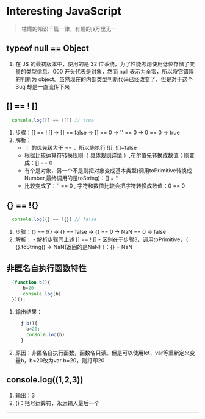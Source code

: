 # Interesting JavaScript
  > 枯燥的知识千篇一律，有趣的js万里无一

## typeof null == Object
  1. 在 JS 的最初版本中，使用的是 32 位系统，为了性能考虑使用低位存储了变量的类型信息，000 开头代表是对象，然而 null 表示为全零，所以将它错误的判断为 object。虽然现在的内部类型判断代码已经改变了，但是对于这个 Bug 却是一直流传下来

## [] == ! []
  ```js
    console.log([] == ![]) // true
  ```
  1. 步骤：[] == ! []   ->   [] == false  ->  [] == 0  ->   '' == 0   ->  0 == 0   ->  true
  2. 解析：
      - ！ 的优先级大于 == ，所以先执行 ![]; ![]=false
      - 根据比较运算符转换规则（ [具体规则详情](./js.md/#比较运算符) ）,布尔值先转换成数值；则变成：[] == 0
      - 有个是对象，另一个不是则把对象变成基本类型(调用toPrimitive转换成Number,最终调用的是toString)：[] = ‘’
      - 比较变成了：‘’ == 0 , 字符和数值比较会把字符转换成数值：0 == 0

## {} == !{}
  ```js
    console.log({} == !{}) // false
  ```
  1. 步骤：{} == !{}   ->   {} == false  ->  {} == 0  ->   NaN == 0   ->  false
  2. 解析：
    - 解析步骤同上述 [] == ! []
    - 区别在于步骤3，调用toPrimitive，（ {}.toString() ->  NaN(返回的是NaN) ）：{} = NaN

## 非匿名自执行函数特性
  ```js
    (function b(){
        b=20;
        console.log(b)
    })();
  ```
  1. 输出结果：
      ```js
        ƒ b(){
          b=20;
          console.log(b)
        }
      ```
  2. 原因：非匿名自执行函数，函数名只读。但是可以使用let、var等重新定义变量b，b=20改为var b=20，则打印20

## console.log((1,2,3))
  1. 输出：3
  2. ()：括号运算符，永远输入最后一个

-----
